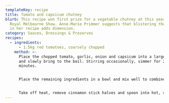 ```yaml
---
templateKey: recipe
title: Tomato and capsicum chutney
blurb: This recipe won first prize for a vegetable chutney at this year's (2004)
  Royal Melbourne Show. Anne-Marie Primmer suggests that blistering the capsicum
  in her recipe adds dimension.
category: Sauces, Dressings & Preserves
recipes:
  - ingredients:
      - 1.5kg red tomatoes, coarsely chopped
    method: >-
      Place the chopped tomato, garlic, onion and capsicum into a large saucepan
      and slowly bring to the boil. Stirring occasionally, simmer for 20-25
      minutes.


      Place the remaining ingredients in a bowl and mix well to combine. Add to the tomato mixture and mix with a wooden spoon. Continue to simmer for 1¼ hours, stirring occasionally.


      Take off heat, remove cinnamon stick halves and spoon into hot, sterilised jars. Seal.
---
```

